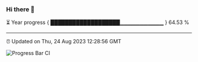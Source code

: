 ### Hi there 👋

⏳ Year progress { ███████████████████▁▁▁▁▁▁▁▁▁▁▁ } 64.53 %

---

⏰ Updated on Thu, 24 Aug 2023 12:28:56 GMT

![Progress Bar CI](https://github.com/liununu/liununu/workflows/Progress%20Bar%20CI/badge.svg)
